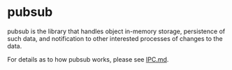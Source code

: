 # pubsub

pubsub is the library that handles object in-memory storage, persistence of such data, and notification
to other interested processes of changes to the data.

For details as to how pubsub works, please see [IPC.md](../../../docs/IPC.md).
